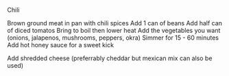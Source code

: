 Chili

Brown ground meat in pan with chili spices
Add 1 can of beans
Add half can of diced tomatos
Bring to boil then lower heat
Add the vegetables you want (onions, jalapenos, mushrooms, peppers, okra)
Simmer for 15 - 60 minutes 
Add hot honey sauce for a sweet kick

Add shredded cheese (preferrably cheddar but mexican mix can also be used)
